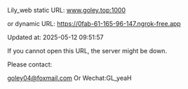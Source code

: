 Lily_web static URL: www.goley.top:1000

or dynamic URL: https://0fab-61-165-96-147.ngrok-free.app

Updated at: 2025-05-12 09:51:57

If you cannot open this URL, the server might be down.

Please contact: 

goley04@foxmail.com Or Wechat:GL_yeaH